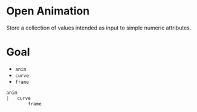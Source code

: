 # Open Animation

Store a collection of values intended as input to simple numeric attributes.

# Goal

* `anim`
* `curve`
* `frame`

```python
anim
| 	curve
		frame
```